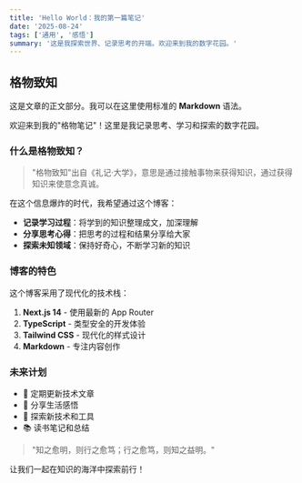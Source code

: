 ```yaml
---
title: 'Hello World：我的第一篇笔记'
date: '2025-08-24'
tags: ['通用', '感悟']
summary: '这是我探索世界、记录思考的开端。欢迎来到我的数字花园。'
---
```


## 格物致知

这是文章的正文部分。我可以在这里使用标准的 **Markdown** 语法。

欢迎来到我的"格物笔记"！这里是我记录思考、学习和探索的数字花园。

### 什么是格物致知？

> "格物致知"出自《礼记·大学》，意思是通过接触事物来获得知识，通过获得知识来使意念真诚。

在这个信息爆炸的时代，我希望通过这个博客：

- **记录学习过程**：将学到的知识整理成文，加深理解
- **分享思考心得**：把思考的过程和结果分享给大家
- **探索未知领域**：保持好奇心，不断学习新的知识

### 博客的特色

这个博客采用了现代化的技术栈：

1. **Next.js 14** - 使用最新的 App Router
2. **TypeScript** - 类型安全的开发体验
3. **Tailwind CSS** - 现代化的样式设计
4. **Markdown** - 专注内容创作

### 未来计划

- 📝 定期更新技术文章
- 🤔 分享生活感悟
- 🔬 探索新技术和工具
- 📚 读书笔记和总结

> "知之愈明，则行之愈笃；行之愈笃，则知之益明。"

让我们一起在知识的海洋中探索前行！
